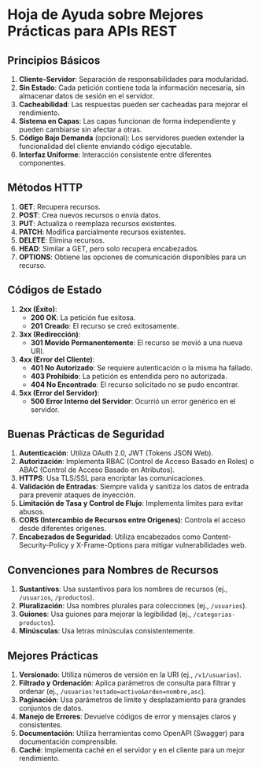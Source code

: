 
# Hoja de Ayuda sobre Mejores Prácticas para APIs REST

## Principios Básicos
1. **Cliente-Servidor**: Separación de responsabilidades para modularidad.
2. **Sin Estado**: Cada petición contiene toda la información necesaria, sin almacenar datos de sesión en el servidor.
3. **Cacheabilidad**: Las respuestas pueden ser cacheadas para mejorar el rendimiento.
4. **Sistema en Capas**: Las capas funcionan de forma independiente y pueden cambiarse sin afectar a otras.
5. **Código Bajo Demanda** (opcional): Los servidores pueden extender la funcionalidad del cliente enviando código ejecutable.
6. **Interfaz Uniforme**: Interacción consistente entre diferentes componentes.

## Métodos HTTP
1. **GET**: Recupera recursos.
2. **POST**: Crea nuevos recursos o envía datos.
3. **PUT**: Actualiza o reemplaza recursos existentes.
4. **PATCH**: Modifica parcialmente recursos existentes.
5. **DELETE**: Elimina recursos.
6. **HEAD**: Similar a GET, pero solo recupera encabezados.
7. **OPTIONS**: Obtiene las opciones de comunicación disponibles para un recurso.

## Códigos de Estado
1. **2xx (Éxito)**:
    - **200 OK**: La petición fue exitosa.
    - **201 Creado**: El recurso se creó exitosamente.
2. **3xx (Redirección)**:
    - **301 Movido Permanentemente**: El recurso se movió a una nueva URI.
3. **4xx (Error del Cliente)**:
    - **401 No Autorizado**: Se requiere autenticación o la misma ha fallado.
    - **403 Prohibido**: La petición es entendida pero no autorizada.
    - **404 No Encontrado**: El recurso solicitado no se pudo encontrar.
4. **5xx (Error del Servidor)**:
    - **500 Error Interno del Servidor**: Ocurrió un error genérico en el servidor.

## Buenas Prácticas de Seguridad
1. **Autenticación**: Utiliza OAuth 2.0, JWT (Tokens JSON Web).
2. **Autorización**: Implementa RBAC (Control de Acceso Basado en Roles) o ABAC (Control de Acceso Basado en Atributos).
3. **HTTPS**: Usa TLS/SSL para encriptar las comunicaciones.
4. **Validación de Entradas**: Siempre valida y sanitiza los datos de entrada para prevenir ataques de inyección.
5. **Limitación de Tasa y Control de Flujo**: Implementa límites para evitar abusos.
6. **CORS (Intercambio de Recursos entre Orígenes)**: Controla el acceso desde diferentes orígenes.
7. **Encabezados de Seguridad**: Utiliza encabezados como Content-Security-Policy y X-Frame-Options para mitigar vulnerabilidades web.

## Convenciones para Nombres de Recursos
1. **Sustantivos**: Usa sustantivos para los nombres de recursos (ej., `/usuarios`, `/productos`).
2. **Pluralización**: Usa nombres plurales para colecciones (ej., `/usuarios`).
3. **Guiones**: Usa guiones para mejorar la legibilidad (ej., `/categorias-productos`).
4. **Minúsculas**: Usa letras minúsculas consistentemente.

## Mejores Prácticas
1. **Versionado**: Utiliza números de versión en la URI (ej., `/v1/usuarios`).
2. **Filtrado y Ordenación**: Aplica parámetros de consulta para filtrar y ordenar (ej., `/usuarios?estado=activo&orden=nombre,asc`).
3. **Paginación**: Usa parámetros de límite y desplazamiento para grandes conjuntos de datos.
4. **Manejo de Errores**: Devuelve códigos de error y mensajes claros y consistentes.
5. **Documentación**: Utiliza herramientas como OpenAPI (Swagger) para documentación comprensible.
6. **Caché**: Implementa caché en el servidor y en el cliente para un mejor rendimiento.
